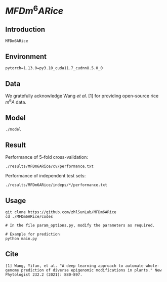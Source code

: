 # $MFDm^6ARice$

## Introduction

```text
MFDm6ARice
```

## Environment

```text
pytorch=1.13.0=py3.10_cuda11.7_cudnn8.5.0_0
```

## Data

We gratefully acknowledge Wang _et al_. [1] for providing open-source rice $m^6A$ data.

## Model

```path
./model
```

## Result

Performance of 5-fold cross-validation:

```path
./results/MFDm6ARice/cv/performance.txt
```

Performance of independent test sets:

```path
./results/MFDm6ARice/indeps/*/performance.txt
```

## Usage

```shell
git clone https://github.com/zhlSunLab/MFDm6ARice
cd ./MFDm6ARice/codes

# In the file param_options.py, modify the parameters as required.

# Example for prediction
python main.py
```

## Cite

```cite
[1] Wang, Yifan, et al. "A deep learning approach to automate whole‐genome prediction of diverse epigenomic modifications in plants." New Phytologist 232.2 (2021): 880-897.
```
